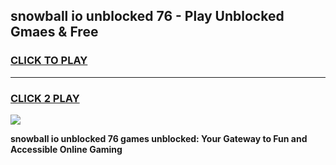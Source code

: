 
## snowball io unblocked 76 - Play Unblocked Gmaes & Free
<h3>
<a href="https://news.freeplayer.one?title=snowball_io_unblocked_76&ref=16F">CLICK TO PLAY</a></h3>
<hr>

<h3>
<a href="https://news.freeplayer.one?title=snowball_io_unblocked_76&ref=16F">CLICK 2 PLAY</a>
  
</h3>

<a href="https://news.freeplayer.one?title=snowball_io_unblocked_76&ref=16F/"><img src="https://clearcache.store/games.png"></a>


**snowball io unblocked 76 games unblocked: Your Gateway to Fun and Accessible Online Gaming**
